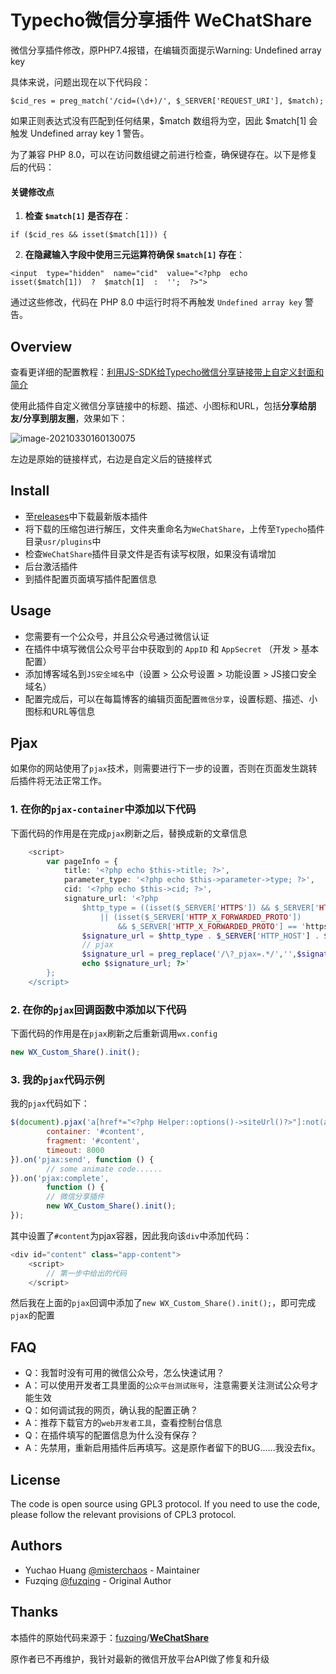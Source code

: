 # Typecho微信分享插件 WeChatShare

微信分享插件修改，原PHP7.4报错，在编辑页面提示Warning: Undefined array key

具体来说，问题出现在以下代码段：

`$cid_res = preg_match('/cid=(\d+)/', $_SERVER['REQUEST_URI'], $match);`

如果正则表达式没有匹配到任何结果，$match 数组将为空，因此 $match[1] 会触发 Undefined array key 1 警告。

为了兼容 PHP 8.0，可以在访问数组键之前进行检查，确保键存在。以下是修复后的代码：

#### 关键修改点

1.  **检查 `$match[1]` 是否存在**：

`if ($cid_res && isset($match[1])) {`

2.  **在隐藏输入字段中使用三元运算符确保 `$match[1]` 存在**：

`<input  type="hidden"  name="cid"  value="<?php  echo  isset($match[1])  ?  $match[1]  :  '';  ?>">`

通过这些修改，代码在 PHP 8.0 中运行时将不再触发 `Undefined array key` 警告。

## Overview

查看更详细的配置教程：[利用JS-SDK给Typecho微信分享链接带上自定义封面和简介](https://www.cnblogs.com/misterchaos/p/typecho-wechat-share-link.html)

使用此插件自定义微信分享链接中的标题、描述、小图标和URL，包括**分享给朋友/分享到朋友圈**，效果如下：

![image-20210330160130075](imgs/image-20210330160130075.png)

左边是原始的链接样式，右边是自定义后的链接样式

## Install

- 至[releases](https://github.com/misterchaos/WeChatShare/releases)中下载最新版本插件
- 将下载的压缩包进行解压，文件夹重命名为`WeChatShare`，上传至`Typecho`插件目录`usr/plugins`中
- 检查`WeChatShare`插件目录文件是否有读写权限，如果没有请增加
- 后台激活插件
- 到插件配置页面填写插件配置信息

## Usage

- 您需要有一个公众号，并且公众号通过微信认证
- 在插件中填写微信公众号平台中获取到的 `AppID` 和 `AppSecret` （开发 > 基本配置）
- 添加博客域名到`JS安全域名`中（设置 > 公众号设置 > 功能设置 > JS接口安全域名）
- 配置完成后，可以在每篇博客的编辑页面配置`微信分享`，设置标题、描述、小图标和URL等信息

## Pjax 

如果你的网站使用了`pjax`技术，则需要进行下一步的设置，否则在页面发生跳转后插件将无法正常工作。

### 1. 在你的`pjax-container`中添加以下代码

下面代码的作用是在完成`pjax`刷新之后，替换成新的文章信息

```php
    <script>
        var pageInfo = {
            title: '<?php echo $this->title; ?>',
            parameter_type: '<?php echo $this->parameter->type; ?>',
            cid: '<?php echo $this->cid; ?>',
            signature_url: '<?php
                $http_type = ((isset($_SERVER['HTTPS']) && $_SERVER['HTTPS'] == 'on')
                    || (isset($_SERVER['HTTP_X_FORWARDED_PROTO'])
                        && $_SERVER['HTTP_X_FORWARDED_PROTO'] == 'https')) ? 'https://' : 'http://';
                $signature_url = $http_type . $_SERVER['HTTP_HOST'] . $_SERVER['REQUEST_URI'];
                // pjax
                $signature_url = preg_replace('/\?_pjax=.*/','',$signature_url);
                echo $signature_url; ?>'
        };
    </script>
```

### 2. 在你的`pjax`回调函数中添加以下代码

下面代码的作用是在`pjax`刷新之后重新调用`wx.config`

```javascript
new WX_Custom_Share().init();
```

### 3. 我的`pjax`代码示例

我的`pjax`代码如下：

```javascript
$(document).pjax('a[href*="<?php Helper::options()->siteUrl()?>"]:not(a[target="_blank"], a[no-pjax])', {
        container: '#content',
        fragment: '#content',
        timeout: 8000
}).on('pjax:send', function () {
        // some animate code......
}).on('pjax:complete',
        function () {
        // 微信分享插件
        new WX_Custom_Share().init();
});
```

其中设置了`#content`为pjax容器，因此我向该`div`中添加代码：

```php
<div id="content" class="app-content">
    <script>
        // 第一步中给出的代码
    </script>
```

然后我在上面的`pjax`回调中添加了`new WX_Custom_Share().init();`，即可完成`pjax`的配置

## FAQ

- Q：我暂时没有可用的微信公众号，怎么快速试用？
- A：可以使用开发者工具里面的`公众平台测试账号`，注意需要关注测试公众号才能生效
- Q：如何调试我的网页，确认我的配置正确？
- A：推荐下载官方的`web开发者工具`，查看控制台信息
- Q：在插件填写的配置信息为什么没有保存？
- A：先禁用，重新启用插件后再填写。这是原作者留下的BUG......我没去fix。

## License

The code is open source using GPL3 protocol. If you need to use the code, please follow the relevant provisions of CPL3 protocol.

## Authors

- Yuchao Huang [@misterchaos](https://github.com/misterchaos/) - Maintainer
- Fuzqing [@fuzqing](https://github.com/fuzqing) - Original Author

## Thanks

本插件的原始代码来源于：[fuzqing](https://github.com/fuzqing)/**[WeChatShare](https://github.com/fuzqing/WeChatShare)** 

原作者已不再维护，我针对最新的微信开放平台API做了修复和升级
